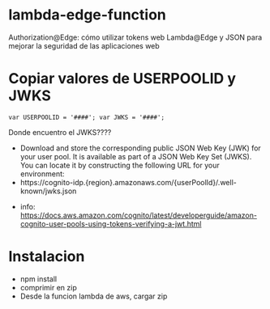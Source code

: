 # lambda-edge-function
Authorization@Edge: cómo utilizar tokens web Lambda@Edge y JSON para mejorar la seguridad de las aplicaciones web

# Copiar valores de USERPOOLID y JWKS
  <code>var USERPOOLID = '####';
  var JWKS = '####';</code>

Donde encuentro el JWKS????
-  Download and store the corresponding public JSON Web Key (JWK) for your user pool. It is available as part of a JSON Web Key Set (JWKS). You can locate it by   constructing the following URL for your environment:
-  https://cognito-idp.{region}.amazonaws.com/{userPoolId}/.well-known/jwks.json
  
  + info: https://docs.aws.amazon.com/cognito/latest/developerguide/amazon-cognito-user-pools-using-tokens-verifying-a-jwt.html
  
# Instalacion
 - npm install
 - comprimir en zip
 - Desde la funcion lambda de aws, cargar zip
